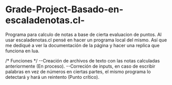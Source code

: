 # Grade-Project-Basado-en-escaladenotas.cl-
Programa para calculo de notas a base de cierta evaluacion de puntos. 
Al usar escaladenotas.cl pensé en hacer un programa local del mismo.
Así que me dediqué a ver la documentación de la página y hacer una replica que funciona en lua.


/* Funciones */
--Creación de archivos de texto con las notas calculadas anteriormente (En proceso).
--Correción de inputs, en caso de escribir palabras en vez de números en ciertas partes, el mismo programa lo detectará y hará un reintento (Punto crítico).
